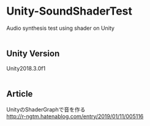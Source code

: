 # Unity-SoundShaderTest
Audio synthesis test using shader on Unity<br>
<br>
## Unity Version
Unity2018.3.0f1<br>
<br>

## Article
UnityのShaderGraphで音を作る<br>
http://r-ngtm.hatenablog.com/entry/2019/01/11/005116